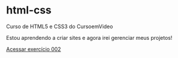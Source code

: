 # html-css
 Curso de HTML5 e CSS3 do CursoemVideo

 Estou aprendendo a criar sites e agora irei gerenciar meus projetos!

<a href="juliafclima.github.io/html-css/exercicios/ex002/index.html">Acessar exercício 002</a>
